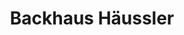 ---
title: "Backhaus Häussler"
url: /memmingen/backhaus-haeussler-schrannenplatz/
shop: Bäckerei
---